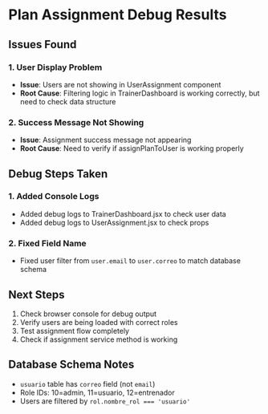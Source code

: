 # Plan Assignment Debug Results

## Issues Found

### 1. User Display Problem
- **Issue**: Users are not showing in UserAssignment component
- **Root Cause**: Filtering logic in TrainerDashboard is working correctly, but need to check data structure

### 2. Success Message Not Showing
- **Issue**: Assignment success message not appearing
- **Root Cause**: Need to verify if assignPlanToUser is working properly

## Debug Steps Taken

### 1. Added Console Logs
- Added debug logs to TrainerDashboard.jsx to check user data
- Added debug logs to UserAssignment.jsx to check props

### 2. Fixed Field Name
- Fixed user filter from `user.email` to `user.correo` to match database schema

## Next Steps

1. Check browser console for debug output
2. Verify users are being loaded with correct roles
3. Test assignment flow completely
4. Check if assignment service method is working

## Database Schema Notes
- `usuario` table has `correo` field (not `email`)
- Role IDs: 10=admin, 11=usuario, 12=entrenador
- Users are filtered by `rol.nombre_rol === 'usuario'`

